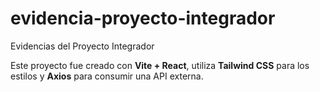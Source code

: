 # evidencia-proyecto-integrador
Evidencias del Proyecto Integrador 


Este proyecto fue creado con **Vite + React**, utiliza **Tailwind CSS** para los estilos y **Axios** para consumir una API externa.
